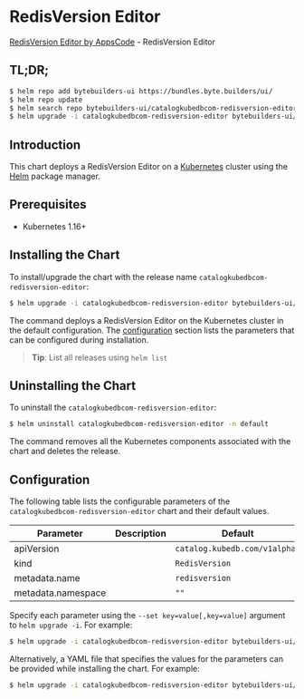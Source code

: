 # RedisVersion Editor

[RedisVersion Editor by AppsCode](https://byte.builders) - RedisVersion Editor

## TL;DR;

```bash
$ helm repo add bytebuilders-ui https://bundles.byte.builders/ui/
$ helm repo update
$ helm search repo bytebuilders-ui/catalogkubedbcom-redisversion-editor --version=v0.4.7
$ helm upgrade -i catalogkubedbcom-redisversion-editor bytebuilders-ui/catalogkubedbcom-redisversion-editor -n default --create-namespace --version=v0.4.7
```

## Introduction

This chart deploys a RedisVersion Editor on a [Kubernetes](http://kubernetes.io) cluster using the [Helm](https://helm.sh) package manager.

## Prerequisites

- Kubernetes 1.16+

## Installing the Chart

To install/upgrade the chart with the release name `catalogkubedbcom-redisversion-editor`:

```bash
$ helm upgrade -i catalogkubedbcom-redisversion-editor bytebuilders-ui/catalogkubedbcom-redisversion-editor -n default --create-namespace --version=v0.4.7
```

The command deploys a RedisVersion Editor on the Kubernetes cluster in the default configuration. The [configuration](#configuration) section lists the parameters that can be configured during installation.

> **Tip**: List all releases using `helm list`

## Uninstalling the Chart

To uninstall the `catalogkubedbcom-redisversion-editor`:

```bash
$ helm uninstall catalogkubedbcom-redisversion-editor -n default
```

The command removes all the Kubernetes components associated with the chart and deletes the release.

## Configuration

The following table lists the configurable parameters of the `catalogkubedbcom-redisversion-editor` chart and their default values.

|     Parameter      | Description |                 Default                  |
|--------------------|-------------|------------------------------------------|
| apiVersion         |             | <code>catalog.kubedb.com/v1alpha1</code> |
| kind               |             | <code>RedisVersion</code>                |
| metadata.name      |             | <code>redisversion</code>                |
| metadata.namespace |             | <code>""</code>                          |


Specify each parameter using the `--set key=value[,key=value]` argument to `helm upgrade -i`. For example:

```bash
$ helm upgrade -i catalogkubedbcom-redisversion-editor bytebuilders-ui/catalogkubedbcom-redisversion-editor -n default --create-namespace --version=v0.4.7 --set apiVersion=catalog.kubedb.com/v1alpha1
```

Alternatively, a YAML file that specifies the values for the parameters can be provided while
installing the chart. For example:

```bash
$ helm upgrade -i catalogkubedbcom-redisversion-editor bytebuilders-ui/catalogkubedbcom-redisversion-editor -n default --create-namespace --version=v0.4.7 --values values.yaml
```
